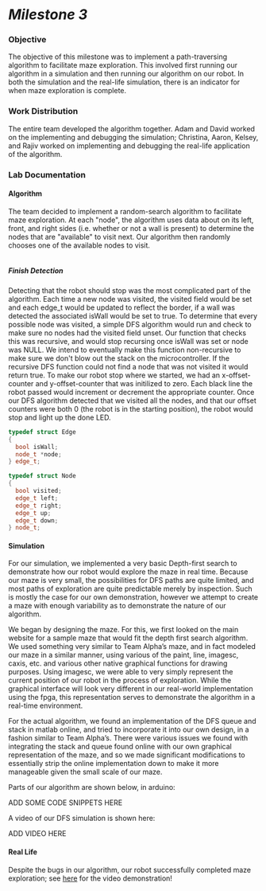 # __*Milestone 3*__

### Objective
The objective of this milestone was to implement a path-traversing algorithm to facilitate maze exploration. This involved first running our algorithm in a simulation and then running our algorithm on our robot. In both the simulation and the real-life simulation, there is an indicator for when maze exploration is complete.

### Work Distribution
The entire team developed the algorithm together. Adam and David worked on the implementing and debugging the simulation; Christina, Aaron, Kelsey, and Rajiv worked on implementing and debugging the real-life application of the algorithm.

### Lab Documentation

#### Algorithm
The team decided to implement a random-search algorithm to facilitate maze exploration. At each "node", the algorithm uses data about on its left, front, and right sides (i.e. whether or not a wall is present) to determine the nodes that are "available" to visit next. Our algorithm then randomly chooses one of the available nodes to visit.

```c++
```

##### Finish Detection
Detecting that the robot should stop was the most complicated part of the algorithm. Each time a new node was visited, the visited field would be set and each edge_t would be updated to reflect the border, if a wall was detected the associated isWall would be set to true. To determine that every possible node was visited, a simple DFS algorithm would run and check to make sure no nodes had the visited field unset. Our function that checks this was recursive, and would stop recursing once isWall was set or node was NULL. We intend to eventually make this function non-recursive to make sure we don't blow out the stack on the microcontroller. If the recursive DFS function could not find a node that was not visited it would return true. To make our robot stop where we started, we had an x-offset-counter and y-offset-counter that was initilized to zero. Each black line the robot passed would increment or decrement the appropriate counter. Once our DFS algorithm detected that we visited all the nodes, and that our offset counters were both 0 (the robot is in the starting position), the robot would stop and light up the done LED.

```c++
typedef struct Edge
{
  bool isWall;
  node_t *node;
} edge_t;

typedef struct Node
{
  bool visited;
  edge_t left;
  edge_t right;
  edge_t up;
  edge_t down;
} node_t;
```


#### Simulation
For our simulation, we implemented a very basic Depth-first search to demonstrate how our robot would explore the maze in real time. Because our maze is very small, the possibilities for DFS paths are quite limited, and most paths of exploration are quite predictable merely by inspection. Such is mostly the case for our own demonstration, however we attempt to create a maze with enough variability as to demonstrate the nature of our algorithm.

We began by designing the maze. For this, we first looked on the main website for a sample maze that would fit the depth first search algorithm. We used something very similar to Team Alpha’s maze, and in fact modeled our maze in a similar manner, using various of the paint, line, imagesc, caxis, etc. and various other native graphical functions for drawing purposes. Using imagesc, we were able to very simply represent the current position of our robot in the process of exploration. While the graphical interface will look very different in our real-world implementation using the fpga, this representation serves to demonstrate the algorithm in a real-time environment.

For the actual algorithm, we found an implementation of the DFS queue and stack in matlab online, and tried to incorporate it into our own design, in a fashion similar to Team Alpha’s. There were various issues we found with integrating the stack and queue found online with our own graphical representation of the maze, and so we made significant modifications to essentially strip the online implementation down to make it more manageable given the small scale of our maze.

Parts of our algorithm are shown below, in arduino:

ADD SOME CODE SNIPPETS HERE

A video of our DFS simulation is shown here:

ADD VIDEO HERE


#### Real Life
Despite the bugs in our algorithm, our robot successfully completed maze exploration; see [here]() for the video demonstration!
